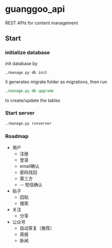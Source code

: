 # guanggoo_api
REST APIs for content management

## Start

### initialize database
init database by 
```shell
./manage.py db init 
```
it generates migrate folder as migrations, then run
```perl
./manage.py db upgrade
```
to create/update the tables

### Start server
```python
./manage.py runserver
```


### Roadmap
* 用户
  * 注册
  * 登录
  * email确认
  * 密码找回
  * 第三方
  * -- 短信确认
* 贴子
  * 回贴
  * 搜索
* 关注
  * 分享
* 公众号
  * 自动答复（推荐）
  * 周报
  * 新闻
